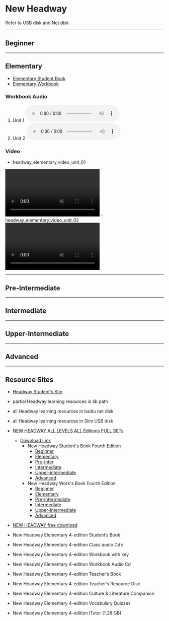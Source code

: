 # New Headway

Refer to USB disk and Net disk

---

## Beginner

---

## Elementary

- [Elementary Student Book](./elementary/hw4e-elementary-sb)
- [Elementary Workbook](./elementary/hw4e-elementary-wb)

### Workbook Audio

1. Unit 1 <audio src="./elementary/hw4e_elem_wbu01-08_part_1.mp3" controls="controls"></audio>
2. Unit 2 <audio src="./elementary/hw4e_elem_wbu01-08_part_1.mp3" controls="controls"></audio>

### Video

- headway_elementary_video_unit_01 
<video controls="controls">
    <source src="elementary/hw4e_elem_video_u01.mp4" type="video/mp4" />
</video>
- headway_elementary_video_unit_02 
<video controls="controls">
    <source src="elementary/hw4e_elem_video_u01.mp4" type="video/mp4" />
</video>

---

## Pre-Intermediate

---

## Intermediate

---

## Upper-Intermediate

---

## Advanced

---

## Resource Sites

- [Headway Student's Site](https://elt.oup.com/student/headway/?cc=cn&selLanguage=zh)
- partial Headway learning resources in lib path
- all Headway learning resources in baidu net disk
- all Headway learning resources in Slim USB disk
- [NEW HEADWAY ALL LEVELS ALL Editions FULL SETs](http://frenglish.ru/headway.html)
  - [Download Link](https://www.youtube.com/watch?v=iXZGAWL6ego)
    - New Headway Student's Book Fourth Edition
      - [Beginner](https://hitfile.net/0X7cm9e)
      - [Elementary](https://hitfile.net/1btO)
      - [Pre-Inter](https://hitfile.net/26r7)
      - [Intermediate](https://hitfile.net/DmOQ03r)
      - [Upper-intermediate](https://hitfile.net/2JHq)
      - [Advanced](https://hitfile.net/w8xI0s5)
    - New Headway Work's Book Fourth Edition
      - [Beginner](https://hitfile.net/SjO44kd)
      - [Elementary](https://hitfile.net/1aL8)
      - [Pre-Intermediate](https://hitfile.net/27lG)
      - [Intermediate](https://hitfile.net/WAwnqgy)
      - [Upper-Intermediate](https://hitfile.net/2JVk)
      - [Advanced](https://hitfile.net/KUiJvHS)

- [NEW HEADWAY free download](https://kupdf.net/search/New+Headway+4th+Edition)

- New Headway Elementary 4-edition Student’s Book
- New Headway Elementary 4-edition Class audio Cd’s
- New Headway Elementary 4-edition Workbook with key
- New Headway Elementary 4-edition Workbook Audio Cd
- New Headway Elementary 4-edition Teacher’s Book 
- New Headway Elementary 4-edition Teacher’s Resource Disc
- New Headway Elementary 4-edition Culture & Literature Companion
- New Headway Elementary 4-edition Vocabulary Quizzes
- New Headway Elementary 4-edition ITutor (1.28 GB)
